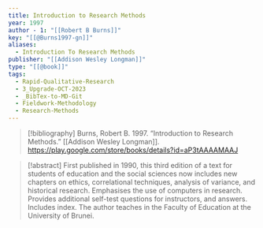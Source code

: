 ```yaml
---
title: Introduction to Research Methods
year: 1997
author - 1: "[[Robert B Burns]]"
key: "[[@Burns1997-gn]]"
aliases:
  - Introduction To Research Methods
publisher: "[[Addison Wesley Longman]]"
type: "[[@book]]"
tags:
  - Rapid-Qualitative-Research
  - 3_Upgrade-OCT-2023
  - _BibTex-to-MD-Git
  - Fieldwork-Methodology
  - Research-Methods
---
```


> [!bibliography]
> Burns, Robert B. 1997. “Introduction to Research Methods.” [[Addison Wesley Longman]]. https://play.google.com/store/books/details?id=aP3tAAAAMAAJ

> [!abstract]
> First published in 1990, this third edition of a text for students of education and the social sciences now includes new chapters on ethics, correlational techniques, analysis of variance, and historical research. Emphasises the use of computers in research. Provides additional self-test questions for instructors, and answers. Includes index. The author teaches in the Faculty of Education at the University of Brunei.
